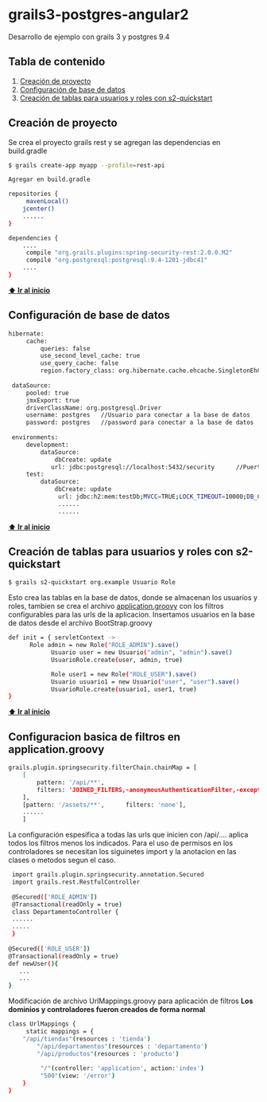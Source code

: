 # grails3-postgres-angular2
Desarrollo de ejemplo con grails 3 y postgres 9.4
## Tabla de contenido
  1. [Creación de proyecto](#creación-de-proyecto)
  2. [Configuración de base de datos](#configuración-de-base-de-datos)
  3. [Creación de tablas para usuarios y roles con s2-quickstart](#creación-de-tablas-para-usuarios-y-roles-con-s2-quickstart)

## Creación de proyecto
Se crea el proyecto grails rest y se agregan las dependencias en build.gradle
```bash
$ grails create-app myapp --profile=rest-api

Agregar en build.gradle

repositories {
     mavenLocal()
    jcenter()
    ......
}

dependencies {
    ....
     compile "org.grails.plugins:spring-security-rest:2.0.0.M2"
     compile "org.postgresql:postgresql:9.4-1201-jdbc41"
    ....
}
```
**[⬆ Ir al inicio](#tabla-de-contenido)**

## Configuración de base de datos
```bash
hibernate:
     cache:
         queries: false
         use_second_level_cache: true
         use_query_cache: false
         region.factory_class: org.hibernate.cache.ehcache.SingletonEhCacheRegionFactory
 
 dataSource:
     pooled: true
     jmxExport: true
     driverClassName: org.postgresql.Driver   
     username: postgres   //Usuario para conectar a la base de datos
     password: postgres   //password para conectar a la base de datos
 
 environments:
     development:
         dataSource:
             dbCreate: update
            url: jdbc:postgresql://localhost:5432/security      //Puerto y nombre de la base de datos configurada
     test:
         dataSource:
             dbCreate: update
              url: jdbc:h2:mem:testDb;MVCC=TRUE;LOCK_TIMEOUT=10000;DB_CLOSE_ON_EXIT=FALSE
              ......
              ......
```
**[⬆ Ir al inicio](#tabla-de-contenido)**

## Creación de tablas para usuarios y roles con s2-quickstart
```bash
$ grails s2-quickstart org.example Usuario Role
```
Esto crea las tablas en la base de datos, donde se almacenan los usuarios y roles, tambien se crea el archivo [application.groovy](http://alvarosanchez.github.io/grails-spring-security-rest/latest/docs/#_plugin_configuration) con los filtros configurables para las urls de la aplicacion. Insertamos usuarios en la base de datos desde el archivo BootStrap.groovy
```bash
def init = { servletContext ->
      Role admin = new Role("ROLE_ADMIN").save()
			Usuario user = new Usuario("admin", "admin").save()
			UsuarioRole.create(user, admin, true)

			Role user1 = new Role("ROLE_USER").save()
			Usuario usuario1 = new Usuario("user", "user").save()
			UsuarioRole.create(usuario1, user1, true)
}
```
**[⬆ Ir al inicio](#tabla-de-contenido)**

## Configuracion basica de filtros en application.groovy 
```bash
grails.plugin.springsecurity.filterChain.chainMap = [
	[
    	pattern: '/api/**',
    	filters: 'JOINED_FILTERS,-anonymousAuthenticationFilter,-exceptionTranslationFilter,-authenticationProcessingFilter,-securityContextPersistenceFilter,-rememberMeAuthenticationFilter'
  	],
 	[pattern: '/assets/**',      filters: 'none'],
 	......
	]
```
La configuración espesifica a todas las urls que inicien con /api/.... aplica todos los filtros menos los indicados.
Para el uso de permisos en los controladores se necesitan los siguinetes import y la anotacion en las clases o metodos segun el caso.
```bash
 import grails.plugin.springsecurity.annotation.Secured
 import grails.rest.RestfulController
 
 @Secured(['ROLE_ADMIN'])
 @Transactional(readOnly = true)
 class DepartamentoController {
 ......
 .....
 }
 
@Secured(['ROLE_USER'])
@Transactional(readOnly = true)
def newUser(){
   ...
   ...
}
```
Modificación de archivo UrlMappings.groovy para aplicación de filtros
**Los dominios y controladores fueron creados de forma normal**
```bash
class UrlMappings {
     static mappings = {
	"/api/tiendas"(resources : 'tienda')
        "/api/departamentos"(resources : 'departamento')
        "/api/productos"(resources : 'producto')
 
         "/"(controller: 'application', action:'index')
         "500"(view: '/error')
	}
}
```

```bash
```
